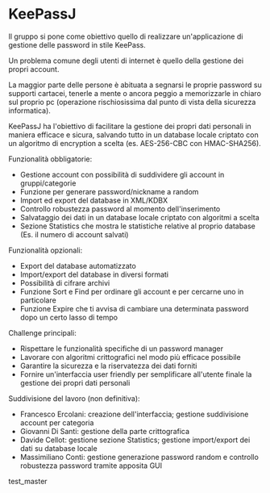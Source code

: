 # KeePassJ

Il gruppo si pone come obiettivo quello di realizzare un'applicazione di gestione delle password in stile KeePass.

Un problema comune degli utenti di internet è quello della gestione dei propri account.

La maggior parte delle persone è abituata a segnarsi le proprie password su supporti cartacei, tenerle a mente o ancora peggio a memorizzarle in chiaro sul proprio pc (operazione rischiosissima dal punto di vista della sicurezza informatica).

KeePassJ ha l'obiettivo di facilitare la gestione dei propri dati personali in maniera efficace e sicura, salvando tutto in un database locale criptato con un algoritmo di encryption a scelta (es. AES-256-CBC con HMAC-SHA256).


Funzionalità obbligatorie:

*    Gestione account con possibilità di suddividere gli account in gruppi/categorie
*    Funzione per generare password/nickname a random
*    Import ed export del database in XML/KDBX
*    Controllo robustezza password al momento dell'inserimento
*    Salvataggio dei dati in un database locale criptato con algoritmi a scelta
*    Sezione Statistics che mostra le statistiche relative al proprio database (Es. il numero di account salvati)


Funzionalità opzionali:

*   Export del database automatizzato
*   Import/export del database in diversi formati
*   Possibilità di cifrare archivi
*   Funzione Sort e Find per ordinare gli account e per cercarne uno in particolare
*   Funzione Expire che ti avvisa di cambiare una determinata password dopo un certo lasso di tempo


Challenge principali:

*   Rispettare le funzionalità specifiche di un password manager
*   Lavorare con algoritmi crittografici nel modo più efficace possibile
*   Garantire la sicurezza e la riservatezza dei dati forniti
*   Fornire un'interfaccia user friendly per semplificare all'utente finale la gestione dei propri dati personali


Suddivisione del lavoro (non definitiva):

*    Francesco Ercolani: creazione dell'interfaccia; gestione suddivisione account per categoria
*    Giovanni Di Santi: gestione della parte crittografica
*    Davide Cellot: gestione sezione Statistics; gestione import/export dei dati su database locale
*    Massimiliano Conti: gestione generazione password random e controllo robustezza password tramite apposita GUI


test_master
